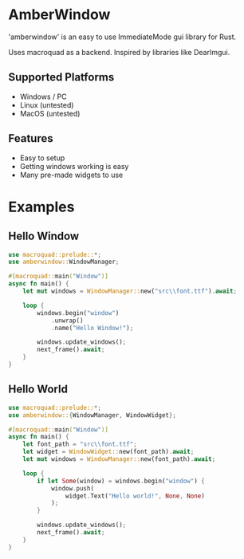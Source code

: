 # AmberWindow

'amberwindow' is an easy to use ImmediateMode gui library for Rust.

Uses macroquad as a backend. Inspired by libraries like DearImgui.

## Supported Platforms

- Windows / PC
- Linux (untested)
- MacOS (untested)

## Features

* Easy to setup
* Getting windows working is easy
* Many pre-made widgets to use

# Examples

## Hello Window
```rs
use macroquad::prelude::*;
use amberwindow::WindowManager;

#[macroquad::main("Window")]
async fn main() {
    let mut windows = WindowManager::new("src\\font.ttf").await;

    loop {
        windows.begin("window")
            .unwrap()
            .name("Hello Window!");

        windows.update_windows();
        next_frame().await;
    }
}
```

## Hello World

```rs
use macroquad::prelude::*;
use amberwindow::{WindowManager, WindowWidget};

#[macroquad::main("Window")]
async fn main() {
    let font_path = "src\\font.ttf";
    let widget = WindowWidget::new(font_path).await;
    let mut windows = WindowManager::new(font_path).await;

    loop {
        if let Some(window) = windows.begin("window") {
            window.push(
                widget.Text("Hello world!", None, None)
            );
        }

        windows.update_windows();
        next_frame().await;
    }
}
```